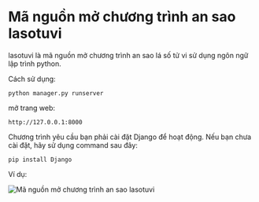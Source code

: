 Mã nguồn mở chương trình an sao lasotuvi
===========================================
lasotuvi là mã nguồn mở chương trình an sao lá số tử vi sử  dụng ngôn ngữ lập trình python.

Cách sử dụng:

```
python manager.py runserver
```

mở trang web: 

```
http://127.0.0.1:8000
```

Chương trình yêu cầu bạn phải cài đặt Django để hoạt động. Nếu bạn chưa cài đặt, hãy sử dụng command sau đây:

```
pip install Django
```

Ví dụ:


![Mã nguồn mở chương trình an sao lasotuvi](thuvienlaso/test.jpg)
